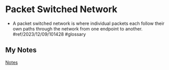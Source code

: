 # Packet Switched Network
- A packet switched network is where individual packets each follow their own paths through the network from one endpoint to another. #ref/2023/12/09/101428 #glossary 
## My Notes
[Notes](mynotes/packet-switched-network-notes.md)
